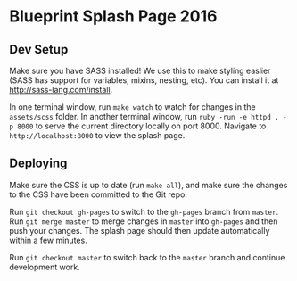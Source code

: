 # Blueprint Splash Page 2016

## Dev Setup
Make sure you have SASS installed! We use this to make styling easlier (SASS has support for variables, mixins, nesting, etc). You can install it at http://sass-lang.com/install.

In one terminal window, run `make watch` to watch for changes in the `assets/scss` folder. In another terminal window, run `ruby -run -e httpd . -p 8000` to serve the current directory locally on port 8000. Navigate to `http://localhost:8000` to view the splash page.

## Deploying
Make sure the CSS is up to date (run `make all`), and make sure the changes to the CSS have been committed to the Git repo.

Run `git checkout gh-pages` to switch to the `gh-pages` branch from `master`. Run `git merge master` to merge changes in `master` into `gh-pages` and then push your changes. The splash page should then update automatically within a few minutes.

Run `git checkout master` to switch back to the `master` branch and continue development work.
